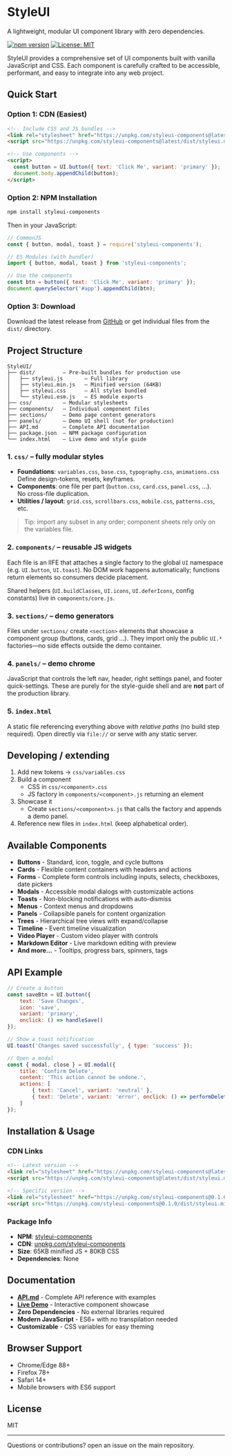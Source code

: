 # StyleUI

A lightweight, modular UI component library with zero dependencies.

[![npm version](https://img.shields.io/npm/v/styleui-components.svg)](https://www.npmjs.com/package/styleui-components)
[![License: MIT](https://img.shields.io/badge/License-MIT-blue.svg)](https://opensource.org/licenses/MIT)

StyleUI provides a comprehensive set of UI components built with vanilla JavaScript and CSS. Each component is carefully crafted to be accessible, performant, and easy to integrate into any web project.

## Quick Start

### Option 1: CDN (Easiest)
```html
<!-- Include CSS and JS bundles -->
<link rel="stylesheet" href="https://unpkg.com/styleui-components@latest/dist/styleui.css">
<script src="https://unpkg.com/styleui-components@latest/dist/styleui.min.js"></script>

<!-- Use components -->
<script>
  const button = UI.button({ text: 'Click Me', variant: 'primary' });
  document.body.appendChild(button);
</script>
```

### Option 2: NPM Installation
```bash
npm install styleui-components
```

Then in your JavaScript:
```javascript
// CommonJS
const { button, modal, toast } = require('styleui-components');

// ES Modules (with bundler)
import { button, modal, toast } from 'styleui-components';

// Use the components
const btn = button({ text: 'Click Me', variant: 'primary' });
document.querySelector('#app').appendChild(btn);
```

### Option 3: Download
Download the latest release from [GitHub](https://github.com/styleui/styleui/releases) or get individual files from the `dist/` directory.

## Project Structure

```
StyleUI/
├── dist/         — Pre-built bundles for production use
│   ├── styleui.js       — Full library
│   ├── styleui.min.js   — Minified version (64KB)
│   ├── styleui.css      — All styles bundled
│   └── styleui.esm.js   — ES module exports
├── css/          — Modular stylesheets
├── components/   — Individual component files
├── sections/     — Demo page content generators
├── panels/       — Demo UI shell (not for production)
├── API.md        — Complete API documentation
├── package.json  — NPM package configuration
└── index.html    — Live demo and style guide
```

### 1. `css/`  – fully modular styles
* **Foundations**: `variables.css`, `base.css`, `typography.css`, `animations.css`  
  Define design-tokens, resets, keyframes.
* **Components**: one file per part (`button.css`, `card.css`, `panel.css`, …).  
  No cross-file duplication.
* **Utilities / layout**: `grid.css`, `scrollbars.css`, `mobile.css`, `patterns.css`, etc.

> Tip: import any subset in any order; component sheets rely only on the variables file.

### 2. `components/` – reusable JS widgets
Each file is an IIFE that attaches a single factory to the global `UI` namespace (e.g. `UI.button`, `UI.toast`).  No DOM work happens automatically; functions return elements so consumers decide placement.

Shared helpers (`UI.buildClasses`, `UI.icons`, `UI.deferIcons`, config constants) live in `components/core.js`.

### 3. `sections/` – demo generators
Files under `sections/` create `<section>` elements that showcase a component group (buttons, cards, grid …). They import only the public `UI.*` factories—no side effects outside the demo container.

### 4. `panels/` – demo chrome
JavaScript that controls the left nav, header, right settings panel, and footer quick-settings. These are purely for the style-guide shell and are **not** part of the production library.

### 5. `index.html`
A static file referencing everything above *with relative paths* (no build step required). Open directly via `file://` or serve with any static server.

## Developing / extending
1. Add new tokens → `css/variables.css`
2. Build a component
   * CSS in `css/<component>.css`
   * JS factory in `components/<component>.js` returning an element
3. Showcase it
   * Create `sections/<component>s.js` that calls the factory and appends a demo panel.
4. Reference new files in `index.html` (keep alphabetical order).

## Available Components

- **Buttons** - Standard, icon, toggle, and cycle buttons
- **Cards** - Flexible content containers with headers and actions
- **Forms** - Complete form controls including inputs, selects, checkboxes, date pickers
- **Modals** - Accessible modal dialogs with customizable actions
- **Toasts** - Non-blocking notifications with auto-dismiss
- **Menus** - Context menus and dropdowns
- **Panels** - Collapsible panels for content organization
- **Trees** - Hierarchical tree views with expand/collapse
- **Timeline** - Event timeline visualization
- **Video Player** - Custom video player with controls
- **Markdown Editor** - Live markdown editing with preview
- **And more...** - Tooltips, progress bars, spinners, tags

## API Example

```javascript
// Create a button
const saveBtn = UI.button({
    text: 'Save Changes',
    icon: 'save',
    variant: 'primary',
    onclick: () => handleSave()
});

// Show a toast notification
UI.toast('Changes saved successfully', { type: 'success' });

// Open a modal
const { modal, close } = UI.modal({
    title: 'Confirm Delete',
    content: 'This action cannot be undone.',
    actions: [
        { text: 'Cancel', variant: 'neutral' },
        { text: 'Delete', variant: 'error', onclick: () => performDelete() }
    ]
});
```

## Installation & Usage

### CDN Links
```html
<!-- Latest version -->
<link rel="stylesheet" href="https://unpkg.com/styleui-components@latest/dist/styleui.css">
<script src="https://unpkg.com/styleui-components@latest/dist/styleui.min.js"></script>

<!-- Specific version -->
<link rel="stylesheet" href="https://unpkg.com/styleui-components@0.1.0/dist/styleui.css">
<script src="https://unpkg.com/styleui-components@0.1.0/dist/styleui.min.js"></script>
```

### Package Info
- **NPM**: [styleui-components](https://www.npmjs.com/package/styleui-components)
- **CDN**: [unpkg.com/styleui-components](https://unpkg.com/browse/styleui-components/)
- **Size**: 65KB minified JS + 80KB CSS
- **Dependencies**: None

## Documentation

- **[API.md](API.md)** - Complete API reference with examples
- **[Live Demo](index.html)** - Interactive component showcase
- **Zero Dependencies** - No external libraries required
- **Modern JavaScript** - ES6+ with no transpilation needed
- **Customizable** - CSS variables for easy theming

## Browser Support

- Chrome/Edge 88+
- Firefox 78+
- Safari 14+
- Mobile browsers with ES6 support

## License

MIT

---
Questions or contributions? open an issue on the main repository. 